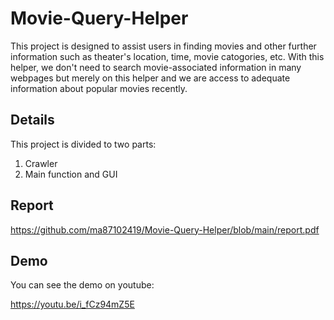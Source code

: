 # Movie-Query-Helper
This project is designed to assist users in finding movies and other further information such as theater's location, time, movie catogories, etc.
With this helper, we don't need to search movie-associated information in many webpages but merely on this helper and we are access to adequate information about popular movies recently.

## Details
This project is divided to two parts:

1. Crawler
2. Main function and GUI

## Report
https://github.com/ma87102419/Movie-Query-Helper/blob/main/report.pdf

## Demo
You can see the demo on youtube:

https://youtu.be/i_fCz94mZ5E
  
